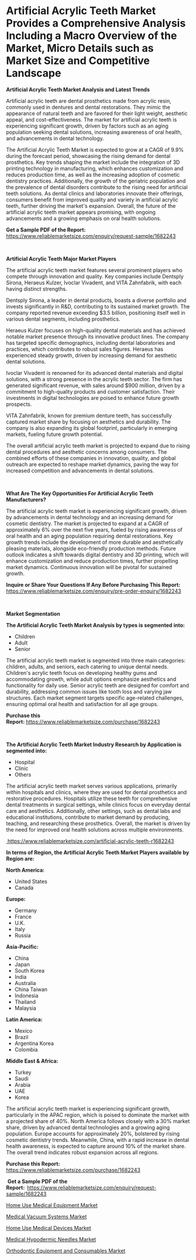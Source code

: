 <p><h1>Artificial Acrylic Teeth Market Provides a Comprehensive Analysis Including a Macro Overview of the Market, Micro Details such as Market Size and Competitive Landscape</h1></p><p><strong>Artificial Acrylic Teeth Market Analysis and Latest Trends</strong></p>
<p><p>Artificial acrylic teeth are dental prosthetics made from acrylic resin, commonly used in dentures and dental restorations. They mimic the appearance of natural teeth and are favored for their light weight, aesthetic appeal, and cost-effectiveness. The market for artificial acrylic teeth is experiencing significant growth, driven by factors such as an aging population seeking dental solutions, increasing awareness of oral health, and advancements in dental technology. </p><p>The Artificial Acrylic Teeth Market is expected to grow at a CAGR of 9.9% during the forecast period, showcasing the rising demand for dental prosthetics. Key trends shaping the market include the integration of 3D printing technology in manufacturing, which enhances customization and reduces production time, as well as the increasing adoption of cosmetic dentistry practices. Additionally, the growth of the geriatric population and the prevalence of dental disorders contribute to the rising need for artificial teeth solutions. As dental clinics and laboratories innovate their offerings, consumers benefit from improved quality and variety in artificial acrylic teeth, further driving the market's expansion. Overall, the future of the artificial acrylic teeth market appears promising, with ongoing advancements and a growing emphasis on oral health solutions.</p></p>
<p><strong>Get a Sample PDF of the Report:&nbsp;</strong> <a href="https://www.reliablemarketsize.com/enquiry/request-sample/1682243?utm_campaign=1999&utm_medium=2&utm_source=Github&utm_content=ia&utm_term=03032025&utm_id=artificial-acrylic-teeth">https://www.reliablemarketsize.com/enquiry/request-sample/1682243</a></p>
<p>&nbsp;</p>
<p><strong>Artificial Acrylic Teeth Major Market Players</strong></p>
<p><p>The artificial acrylic teeth market features several prominent players who compete through innovation and quality. Key companies include Dentsply Sirona, Heraeus Kulzer, Ivoclar Vivadent, and VITA Zahnfabrik, with each having distinct strengths.</p><p>Dentsply Sirona, a leader in dental products, boasts a diverse portfolio and invests significantly in R&D, contributing to its sustained market growth. The company reported revenue exceeding $3.5 billion, positioning itself well in various dental segments, including prosthetics.</p><p>Heraeus Kulzer focuses on high-quality dental materials and has achieved notable market presence through its innovative product lines. The company has targeted specific demographics, including dental laboratories and practices, which contributes to robust sales figures. Heraeus has experienced steady growth, driven by increasing demand for aesthetic dental solutions.</p><p>Ivoclar Vivadent is renowned for its advanced dental materials and digital solutions, with a strong presence in the acrylic teeth sector. The firm has generated significant revenue, with sales around $900 million, driven by a commitment to high-quality products and customer satisfaction. Their investments in digital technologies are poised to enhance future growth prospects.</p><p>VITA Zahnfabrik, known for premium denture teeth, has successfully captured market share by focusing on aesthetics and durability. The company is also expanding its global footprint, particularly in emerging markets, fueling future growth potential.</p><p>The overall artificial acrylic teeth market is projected to expand due to rising dental procedures and aesthetic concerns among consumers. The combined efforts of these companies in innovation, quality, and global outreach are expected to reshape market dynamics, paving the way for increased competition and advancements in dental solutions.</p></p>
<p>&nbsp;</p>
<p><strong>What Are The Key Opportunities For Artificial Acrylic Teeth Manufacturers?</strong></p>
<p><p>The artificial acrylic teeth market is experiencing significant growth, driven by advancements in dental technology and an increasing demand for cosmetic dentistry. The market is projected to expand at a CAGR of approximately 6% over the next five years, fueled by rising awareness of oral health and an aging population requiring dental restorations. Key growth trends include the development of more durable and aesthetically pleasing materials, alongside eco-friendly production methods. Future outlook indicates a shift towards digital dentistry and 3D printing, which will enhance customization and reduce production times, further propelling market dynamics. Continuous innovation will be pivotal for sustained growth.</p></p>
<p><strong>Inquire or Share Your Questions If Any Before Purchasing This Report:</strong> <a href="https://www.reliablemarketsize.com/enquiry/pre-order-enquiry/1682243?utm_campaign=1999&utm_medium=2&utm_source=Github&utm_content=ia&utm_term=03032025&utm_id=artificial-acrylic-teeth">https://www.reliablemarketsize.com/enquiry/pre-order-enquiry/1682243</a></p>
<p>&nbsp;</p>
<p><strong>Market Segmentation</strong></p>
<p><strong>The Artificial Acrylic Teeth Market Analysis by types is segmented into:</strong></p>
<p><ul><li>Children</li><li>Adult</li><li>Senior</li></ul></p>
<p><p>The artificial acrylic teeth market is segmented into three main categories: children, adults, and seniors, each catering to unique dental needs. Children's acrylic teeth focus on developing healthy gums and accommodating growth, while adult options emphasize aesthetics and functionality for daily use. Senior acrylic teeth are designed for comfort and durability, addressing common issues like tooth loss and varying jaw structures. Each market segment targets specific age-related challenges, ensuring optimal oral health and satisfaction for all age groups.</p></p>
<p><strong>Purchase this Report:&nbsp;</strong><a href="https://www.reliablemarketsize.com/purchase/1682243?utm_campaign=1999&utm_medium=2&utm_source=Github&utm_content=ia&utm_term=03032025&utm_id=artificial-acrylic-teeth">https://www.reliablemarketsize.com/purchase/1682243</a></p>
<p>&nbsp;</p>
<p><strong>The Artificial Acrylic Teeth Market Industry Research by Application is segmented into:</strong></p>
<p><ul><li>Hospital</li><li>Clinic</li><li>Others</li></ul></p>
<p><p>The artificial acrylic teeth market serves various applications, primarily within hospitals and clinics, where they are used for dental prosthetics and restorative procedures. Hospitals utilize these teeth for comprehensive dental treatments in surgical settings, while clinics focus on everyday dental care and aesthetics. Additionally, other settings, such as dental labs and educational institutions, contribute to market demand by producing, teaching, and researching these prosthetics. Overall, the market is driven by the need for improved oral health solutions across multiple environments.</p></p>
<p><a href="https://www.reliablemarketsize.com/artificial-acrylic-teeth-r1682243?utm_campaign=1999&utm_medium=2&utm_source=Github&utm_content=ia&utm_term=03032025&utm_id=artificial-acrylic-teeth">&nbsp;https://www.reliablemarketsize.com/artificial-acrylic-teeth-r1682243</a></p>
<p><strong>In terms of Region, the Artificial Acrylic Teeth Market Players available by Region are:</strong></p>
<p>
    <p> <strong> North America: </strong>
        <ul>
            <li>United States</li>
            <li>Canada</li>
        </ul>
        </p> 
    <p> <strong> Europe: </strong>
        <ul>
            <li>Germany</li>
            <li>France</li>
            <li>U.K.</li>
            <li>Italy</li>
            <li>Russia</li>
        </ul>
        </p> 
    <p> <strong> Asia-Pacific: </strong>
        <ul>
            <li>China</li>
            <li>Japan</li>
            <li>South Korea</li>
            <li>India</li>
            <li>Australia</li>
            <li>China Taiwan</li>
            <li>Indonesia</li>
            <li>Thailand</li>
            <li>Malaysia</li>
        </ul>
        </p> 
    <p> <strong> Latin America: </strong>
        <ul>
            <li>Mexico</li>
            <li>Brazil</li>
            <li>Argentina Korea</li>
            <li>Colombia</li>
        </ul>
        </p> 
    <p> <strong> Middle East & Africa: </strong>
        <ul>
            <li>Turkey</li>
            <li>Saudi</li>
            <li>Arabia</li>
            <li>UAE</li>
            <li>Korea</li>
        </ul>
    </p>
    </p>
<p><p>The artificial acrylic teeth market is experiencing significant growth, particularly in the APAC region, which is poised to dominate the market with a projected share of 40%. North America follows closely with a 30% market share, driven by advanced dental technologies and a growing aging population. Europe accounts for approximately 20%, bolstered by rising cosmetic dentistry trends. Meanwhile, China, with a rapid increase in dental health awareness, is expected to capture around 10% of the market share. The overall trend indicates robust expansion across all regions.</p></p>
<p><strong>Purchase this Report: </strong><a href="https://www.reliablemarketsize.com/purchase/1682243?utm_campaign=1999&utm_medium=2&utm_source=Github&utm_content=ia&utm_term=03032025&utm_id=artificial-acrylic-teeth">https://www.reliablemarketsize.com/purchase/1682243</a></p>
<p>&nbsp;<strong>Get a Sample PDF of the Report:&nbsp;&nbsp;</strong><a href="https://www.reliablemarketsize.com/enquiry/request-sample/1682243?utm_campaign=1999&utm_medium=2&utm_source=Github&utm_content=ia&utm_term=03032025&utm_id=artificial-acrylic-teeth">https://www.reliablemarketsize.com/enquiry/request-sample/1682243</a></p>
<p><strong></strong></p>
<p><p><a href="https://github.com/kaddahblejc/Market-Research-Report-List-1/blob/main/home-use-medical-equipment-market.md?utm_campaign=1999&utm_medium=2&utm_source=Github&utm_content=ia&utm_term=03032025&utm_id=artificial-acrylic-teeth">Home Use Medical Equipment Market</a></p><p><a href="https://github.com/tanckfelli84/Market-Research-Report-List-1/blob/main/medical-vacuum-systems-market.md?utm_campaign=1999&utm_medium=2&utm_source=Github&utm_content=ia&utm_term=03032025&utm_id=artificial-acrylic-teeth">Medical Vacuum Systems Market</a></p><p><a href="https://github.com/pidlisseas/Market-Research-Report-List-1/blob/main/home-use-medical-devices-market.md?utm_campaign=1999&utm_medium=2&utm_source=Github&utm_content=ia&utm_term=03032025&utm_id=artificial-acrylic-teeth">Home Use Medical Devices Market</a></p><p><a href="https://github.com/wakerizaak8g/Market-Research-Report-List-1/blob/main/medical-hypodermic-needles-market.md?utm_campaign=1999&utm_medium=2&utm_source=Github&utm_content=ia&utm_term=03032025&utm_id=artificial-acrylic-teeth">Medical Hypodermic Needles Market</a></p><p><a href="https://github.com/leijavaagexo/Market-Research-Report-List-1/blob/main/orthodontic-equipment-and-consumables-market.md?utm_campaign=1999&utm_medium=2&utm_source=Github&utm_content=ia&utm_term=03032025&utm_id=artificial-acrylic-teeth">Orthodontic Equipment and Consumables Market</a></p></p>